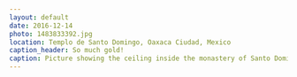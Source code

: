 ```yaml
---
layout: default
date: 2016-12-14
photo: 1483833392.jpg
location: Templo de Santo Domingo, Oaxaca Ciudad, Mexico
caption_header: So much gold!
caption: Picture showing the ceiling inside the monastery of Santo Domingo de Guzmán. There is gold literally everywhere !!
---
```

